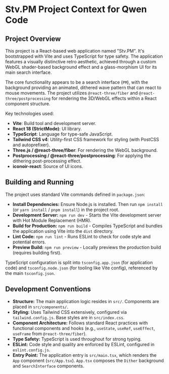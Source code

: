 # Stv.PM Project Context for Qwen Code

## Project Overview

This project is a React-based web application named "Stv.PM". It's bootstrapped with Vite and uses TypeScript for type safety. The application features a visually distinctive retro aesthetic, achieved through a custom WebGL shader-based background effect and a glass-morphism UI for its main search interface.

The core functionality appears to be a search interface (`PM`), with the background providing an animated, dithered wave pattern that can react to mouse movements. The project utilizes `@react-three/fiber` and `@react-three/postprocessing` for rendering the 3D/WebGL effects within a React component structure.

Key technologies used:
- **Vite**: Build tool and development server.
- **React 18 (StrictMode)**: UI library.
- **TypeScript**: Language for type-safe JavaScript.
- **Tailwind CSS v4**: Utility-first CSS framework for styling (with PostCSS and autoprefixer).
- **Three.js / @react-three/fiber**: For rendering the WebGL background.
- **Postprocessing / @react-three/postprocessing**: For applying the dithering post-processing effect.
- **iconoir-react**: Source of UI icons.

## Building and Running

The project uses standard Vite commands defined in `package.json`:

- **Install Dependencies:** Ensure Node.js is installed. Then run `npm install` (or `yarn install` / `pnpm install`) in the project root.
- **Development Server:** `npm run dev` - Starts the Vite development server with Hot Module Replacement (HMR).
- **Build for Production:** `npm run build` - Compiles TypeScript and bundles the application using Vite into the `dist` directory.
- **Lint Code:** `npm run lint` - Runs ESLint to check for code style and potential errors.
- **Preview Build:** `npm run preview` - Locally previews the production build (requires building first).

TypeScript configuration is split into `tsconfig.app.json` (for application code) and `tsconfig.node.json` (for tooling like Vite config), referenced by the main `tsconfig.json`.

## Development Conventions

- **Structure:** The main application logic resides in `src/`. Components are placed in `src/components/`.
- **Styling:** Uses Tailwind CSS extensively, configured via `tailwind.config.js`. Base styles are in `src/index.css`.
- **Component Architecture:** Follows standard React practices with functional components and hooks (e.g., `useState`, `useRef`, `useEffect`, `useFrame` from `@react-three/fiber`).
- **Type Safety:** TypeScript is used throughout for strong typing.
- **ESLint:** Code style and quality are enforced by ESLint, configured in `eslint.config.js`.
- **Entry Point:** The application entry is `src/main.tsx`, which renders the `App` component (`src/App.tsx`). `App.tsx` composes the `Dither` background and `SearchInterface` components.